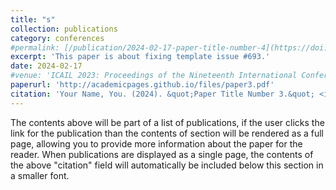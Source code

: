 ```yaml
---
title: "s"
collection: publications
category: conferences
#permalink: [/publication/2024-02-17-paper-title-number-4](https://doi.org/10.1145/3594536.359513)
excerpt: 'This paper is about fixing template issue #693.'
date: 2024-02-17
#venue: 'ICAIL 2023: Proceedings of the Nineteenth International Conference on Artificial Intelligence and Law', ACM, 2023.
paperurl: 'http://academicpages.github.io/files/paper3.pdf'
citation: 'Your Name, You. (2024). &quot;Paper Title Number 3.&quot; <i>GitHub Journal of Bugs</i>. 1(3).'
---
```


The contents above will be part of a list of publications, if the user clicks the link for the publication than the contents of section will be rendered as a full page, allowing you to provide more information about the paper for the reader. When publications are displayed as a single page, the contents of the above "citation" field will automatically be included below this section in a smaller font.
